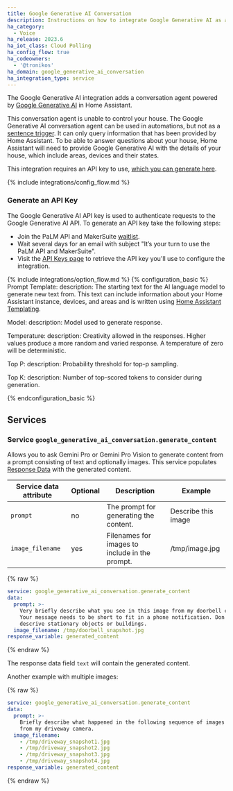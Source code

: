 ```yaml
---
title: Google Generative AI Conversation
description: Instructions on how to integrate Google Generative AI as a conversation agent
ha_category:
  - Voice
ha_release: 2023.6
ha_iot_class: Cloud Polling
ha_config_flow: true
ha_codeowners:
  - '@tronikos'
ha_domain: google_generative_ai_conversation
ha_integration_type: service
---
```


The Google Generative AI integration adds a conversation agent powered by [Google Generative AI](https://developers.generativeai.google/) in Home Assistant.

This conversation agent is unable to control your house. The Google Generative AI conversation agent can be used in automations, but not as a [sentence trigger](/docs/automation/trigger/#sentence-trigger). It can only query information that has been provided by Home Assistant. To be able to answer questions about your house, Home Assistant will need to provide Google Generative AI with the details of your house, which include areas, devices and their states.

This integration requires an API key to use, [which you can generate here](https://makersuite.google.com/app/apikey).

{% include integrations/config_flow.md %}

### Generate an API Key

The Google Generative AI API key is used to authenticate requests to the Google Generative AI API. To generate an API key take the following steps:

- Join the PaLM API and MakerSuite [waitlist](https://makersuite.google.com/waitlist).
- Wait several days for an email with subject "It’s your turn to use the PaLM API and MakerSuite".
- Visit the [API Keys page](https://makersuite.google.com/app/apikey) to retrieve the API key you'll use to configure the integration.

{% include integrations/option_flow.md %}
{% configuration_basic %}
Prompt Template:
  description: The starting text for the AI language model to generate new text from. This text can include information about your Home Assistant instance, devices, and areas and is written using [Home Assistant Templating](/docs/configuration/templating/).

Model:
  description: Model used to generate response.

Temperature:
  description: Creativity allowed in the responses. Higher values produce a more random and varied response. A temperature of zero will be deterministic.

Top P:
  description: Probability threshold for top-p sampling.

Top K:
  description: Number of top-scored tokens to consider during generation.

{% endconfiguration_basic %}

## Services

### Service `google_generative_ai_conversation.generate_content`

Allows you to ask Gemini Pro or Gemini Pro Vision to generate content from a prompt consisting of text and optionally images.
This service populates [Response Data](/docs/scripts/service-calls#use-templates-to-handle-response-data) with the generated content.

| Service data attribute | Optional | Description                                    | Example             |
| ---------------------- | -------- | ---------------------------------------------- | ------------------- |
| `prompt`               | no       | The prompt for generating the content.         | Describe this image |
| `image_filename`       | yes      | Filenames for images to include in the prompt. | /tmp/image.jpg      |

{% raw %}
```yaml
service: google_generative_ai_conversation.generate_content
data:
  prompt: >-
    Very briefly describe what you see in this image from my doorbell camera.
    Your message needs to be short to fit in a phone notification. Don't
    descrive stationary objects or buildings.
  image_filename: /tmp/doorbell_snapshot.jpg
response_variable: generated_content
```
{% endraw %}

The response data field `text` will contain the generated content.

Another example with multiple images:

{% raw %}
```yaml
service: google_generative_ai_conversation.generate_content
data:
  prompt: >-
    Briefly describe what happened in the following sequence of images
    from my driveway camera.
  image_filename:
    - /tmp/driveway_snapshot1.jpg
    - /tmp/driveway_snapshot2.jpg
    - /tmp/driveway_snapshot3.jpg
    - /tmp/driveway_snapshot4.jpg
response_variable: generated_content
```
{% endraw %}
